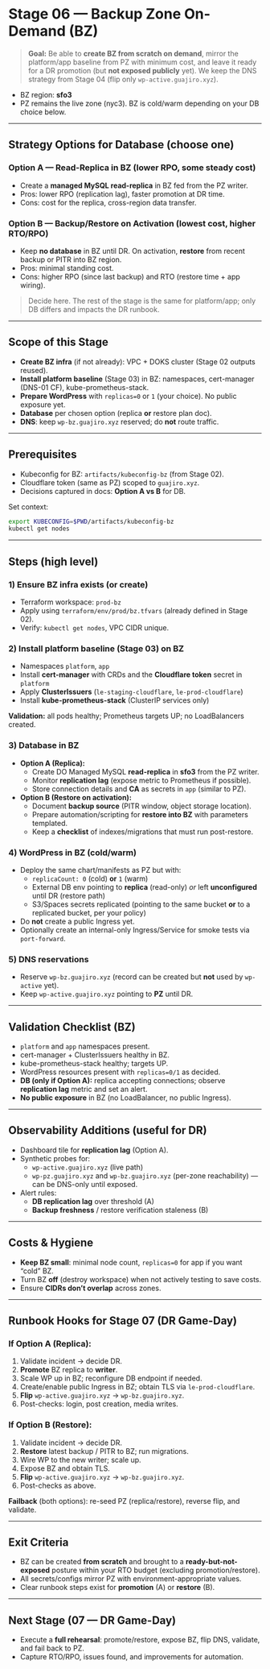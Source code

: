 # Stage 06 — Backup Zone On-Demand (BZ)

> **Goal:** Be able to **create BZ from scratch on demand**, mirror the platform/app baseline from PZ with minimum cost, and leave it ready for a DR promotion (but **not exposed publicly** yet). We keep the DNS strategy from Stage 04 (flip only `wp-active.guajiro.xyz`).

- BZ region: **sfo3**
- PZ remains the live zone (nyc3). BZ is cold/warm depending on your DB choice below.

---

## Strategy Options for Database (choose one)

### Option A — **Read-Replica in BZ** (lower RPO, some steady cost)
- Create a **managed MySQL read-replica** in BZ fed from the PZ writer.
- Pros: lower RPO (replication lag), faster promotion at DR time.
- Cons: cost for the replica, cross-region data transfer.

### Option B — **Backup/Restore on Activation** (lowest cost, higher RTO/RPO)
- Keep **no database** in BZ until DR. On activation, **restore** from recent backup or PITR into BZ region.
- Pros: minimal standing cost.
- Cons: higher RPO (since last backup) and RTO (restore time + app wiring).

> Decide here. The rest of the stage is the same for platform/app; only DB differs and impacts the DR runbook.

---

## Scope of this Stage
- **Create BZ infra** (if not already): VPC + DOKS cluster (Stage 02 outputs reused).
- **Install platform baseline** (Stage 03) in BZ: namespaces, cert-manager (DNS-01 CF), kube-prometheus-stack.
- **Prepare WordPress** with `replicas=0` or `1` (your choice). No public exposure yet.
- **Database** per chosen option (replica **or** restore plan doc).
- **DNS**: keep `wp-bz.guajiro.xyz` reserved; do **not** route traffic.

---

## Prerequisites
- Kubeconfig for BZ: `artifacts/kubeconfig-bz` (from Stage 02).
- Cloudflare token (same as PZ) scoped to `guajiro.xyz`.
- Decisions captured in docs: **Option A vs B** for DB.

Set context:
```bash
export KUBECONFIG=$PWD/artifacts/kubeconfig-bz
kubectl get nodes
```

---

## Steps (high level)

### 1) Ensure BZ infra exists (or create)
- Terraform workspace: `prod-bz`
- Apply using `terraform/env/prod/bz.tfvars` (already defined in Stage 02).  
- Verify: `kubectl get nodes`, VPC CIDR unique.

### 2) Install **platform baseline** (Stage 03) on BZ
- Namespaces `platform`, `app`
- Install **cert-manager** with CRDs and the **Cloudflare token** secret in `platform`
- Apply **ClusterIssuers** (`le-staging-cloudflare`, `le-prod-cloudflare`)
- Install **kube-prometheus-stack** (ClusterIP services only)

**Validation:** all pods healthy; Prometheus targets UP; no LoadBalancers created.

### 3) Database in BZ
- **Option A (Replica):**
  - Create DO Managed MySQL **read-replica** in **sfo3** from the PZ writer.
  - Monitor **replication lag** (expose metric to Prometheus if possible).
  - Store connection details and **CA** as secrets in `app` (similar to PZ).
- **Option B (Restore on activation):**
  - Document **backup source** (PITR window, object storage location).
  - Prepare automation/scripting for **restore into BZ** with parameters templated.
  - Keep a **checklist** of indexes/migrations that must run post-restore.

### 4) WordPress in BZ (cold/warm)
- Deploy the same chart/manifests as PZ but with:
  - `replicaCount: 0` (cold) **or** `1` (warm)
  - External DB env pointing to **replica** (read-only) *or* left **unconfigured** until DR (restore path)
  - S3/Spaces secrets replicated (pointing to the same bucket **or** to a replicated bucket, per your policy)
- Do **not** create a public Ingress yet.
- Optionally create an internal-only Ingress/Service for smoke tests via `port-forward`.

### 5) DNS reservations
- Reserve `wp-bz.guajiro.xyz` (record can be created but **not** used by `wp-active` yet).
- Keep `wp-active.guajiro.xyz` pointing to **PZ** until DR.

---

## Validation Checklist (BZ)
- `platform` and `app` namespaces present.
- cert-manager + ClusterIssuers healthy in BZ.
- kube-prometheus-stack healthy; targets UP.
- WordPress resources present with `replicas=0/1` as decided.
- **DB (only if Option A):** replica accepting connections; observe **replication lag** metric and set an alert.
- **No public exposure** in BZ (no LoadBalancer, no public Ingress).

---

## Observability Additions (useful for DR)
- Dashboard tile for **replication lag** (Option A).
- Synthetic probes for:
  - `wp-active.guajiro.xyz` (live path)  
  - `wp-pz.guajiro.xyz` and `wp-bz.guajiro.xyz` (per-zone reachability) — can be DNS-only until exposed.
- Alert rules:
  - **DB replication lag** over threshold (A)
  - **Backup freshness** / restore verification staleness (B)

---

## Costs & Hygiene
- **Keep BZ small**: minimal node count, `replicas=0` for app if you want “cold” BZ.
- Turn BZ **off** (destroy workspace) when not actively testing to save costs.
- Ensure **CIDRs don’t overlap** across zones.

---

## Runbook Hooks for Stage 07 (DR Game-Day)

### If Option A (Replica):
1. Validate incident → decide DR.
2. **Promote** BZ replica to **writer**.
3. Scale WP up in BZ; reconfigure DB endpoint if needed.
4. Create/enable public Ingress in BZ; obtain TLS via `le-prod-cloudflare`.
5. **Flip** `wp-active.guajiro.xyz` → `wp-bz.guajiro.xyz`.
6. Post-checks: login, post creation, media writes.

### If Option B (Restore):
1. Validate incident → decide DR.
2. **Restore** latest backup / PITR to BZ; run migrations.
3. Wire WP to the new writer; scale up.
4. Expose BZ and obtain TLS.
5. **Flip** `wp-active.guajiro.xyz` → `wp-bz.guajiro.xyz`.
6. Post-checks as above.

**Failback** (both options): re-seed PZ (replica/restore), reverse flip, and validate.

---

## Exit Criteria
- BZ can be created **from scratch** and brought to a **ready-but-not-exposed** posture within your RTO budget (excluding promotion/restore).
- All secrets/configs mirror PZ with environment-appropriate values.
- Clear runbook steps exist for **promotion** (A) or **restore** (B).

---

## Next Stage (07 — DR Game-Day)
- Execute a **full rehearsal**: promote/restore, expose BZ, flip DNS, validate, and fail back to PZ.
- Capture RTO/RPO, issues found, and improvements for automation.

